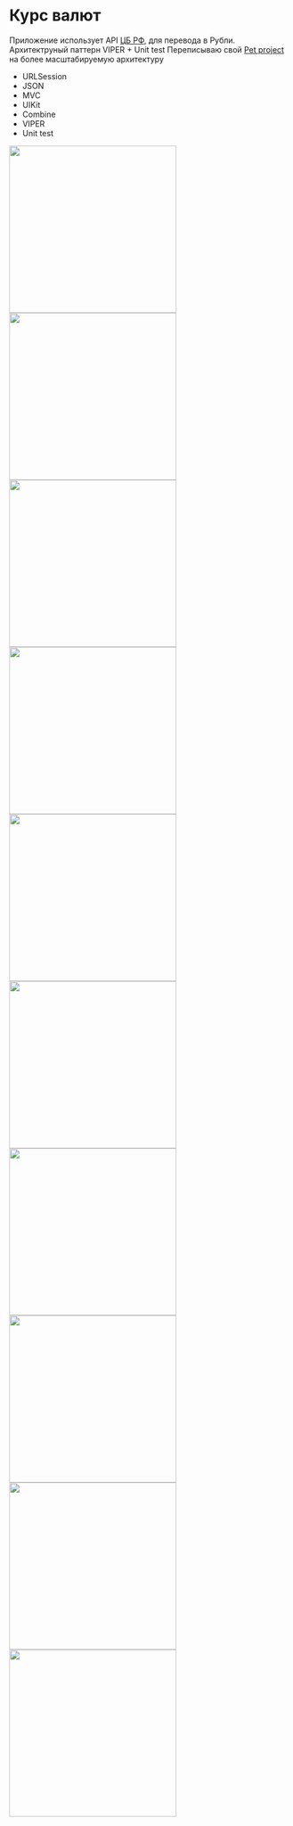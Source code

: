 # Курс валют

Приложение использует API [ЦБ РФ](https://www.cbr-xml-daily.ru), для перевода в Рубли. 
Архитектруный паттерн VIPER + Unit test 
Переписываю свой [Pet project](https://github.com/VasiliyChistyakov/Ruble) на более масштабируемую архитектуру

- URLSession
- JSON
- MVC
- UIKit
- Combine
- VIPER
- Unit test

<img src="https://user-images.githubusercontent.com/81886542/148717354-ec41fff8-7914-401c-90fe-6c18c79882c1.png" width="300" />

<img src="https://user-images.githubusercontent.com/81886542/151224221-64873c74-f6b2-472f-8c89-a8f4f34986e1.png" width="300" />

<img src="https://user-images.githubusercontent.com/81886542/151224201-3e4cb487-a140-4735-b105-aa9bfc8dedf8.png" width="300" />

<img src="https://user-images.githubusercontent.com/81886542/151224186-aabc79cf-ba97-45ea-84cd-5b923ce36264.png" width="300" />

<img src="https://user-images.githubusercontent.com/81886542/151225211-01b0a8d4-c68a-4574-9497-40d8914e68e5.png" width="300" />

<img src="https://user-images.githubusercontent.com/81886542/151224050-39365ca5-30bb-4650-b2f7-db899f0338b6.png" width="300" />

<img src="https://user-images.githubusercontent.com/81886542/151224055-8e09dbec-a761-48f0-aca8-1ee57c550122.png" width="300" />





<img src="https://user-images.githubusercontent.com/81886542/148717425-15b283d3-d423-4b56-bdd0-175c45917a5a.png" width="300" />


<img src="https://user-images.githubusercontent.com/81886542/148726199-25e7e9e4-c4d0-45ea-92ee-b001935ff13e.png" width="300" />


<img src="https://user-images.githubusercontent.com/81886542/148955546-17a92b47-1bcb-4050-82b2-595e301ff559.png" width="300" />

